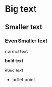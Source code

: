 # Big text
## Smaller text
### Even Smaller text

normal text

**bold text**

*italic text*


* bullet point

[picutre]: https://github.com/ONS-Geography-Research/HexMapping/blob/master/Capture.JPG
